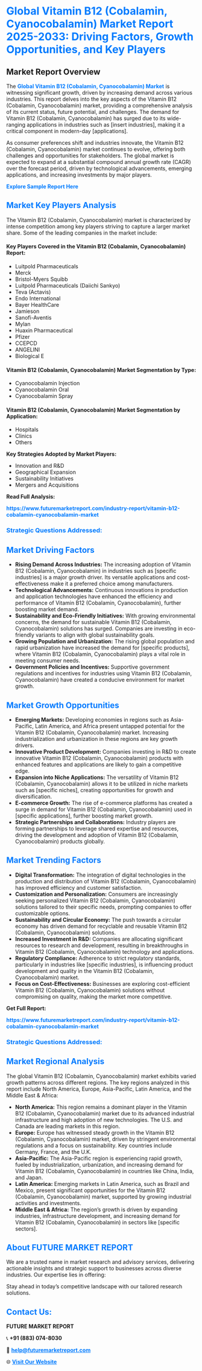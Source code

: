 <h1 style="color: #007BFF;">Global Vitamin B12 (Cobalamin, Cyanocobalamin) Market Report 2025-2033: Driving Factors, Growth Opportunities, and Key Players</h1>

<section id="overview">
<h2>Market Report Overview</h2>
<p>The <a href="https://www.futuremarketreport.com/industry-report/vitamin-b12-cobalamin-cyanocobalamin-market" style="color: #007BFF; text-decoration: none;"><strong>Global Vitamin B12 (Cobalamin, Cyanocobalamin) Market</strong></a> is witnessing significant growth, driven by increasing demand across various industries. This report delves into the key aspects of the Vitamin B12 (Cobalamin, Cyanocobalamin) market, providing a comprehensive analysis of its current status, future potential, and challenges. The demand for Vitamin B12 (Cobalamin, Cyanocobalamin) has surged due to its wide-ranging applications in industries such as [insert industries], making it a critical component in modern-day [applications].</p>
<p>As consumer preferences shift and industries innovate, the Vitamin B12 (Cobalamin, Cyanocobalamin) market continues to evolve, offering both challenges and opportunities for stakeholders. The global market is expected to expand at a substantial compound annual growth rate (CAGR) over the forecast period, driven by technological advancements, emerging applications, and increasing investments by major players.</p>
</section>

<section id="overview">
<p><a href="https://www.futuremarketreport.com/request-sample/reportId=80152" style="color: #007BFF; text-decoration: none;"><strong>Explore Sample Report Here</strong></a></p>
</section>

<section id="key-players">
<h2 style="color: #007BFF;">Market Key Players Analysis</h2>
<p>The Vitamin B12 (Cobalamin, Cyanocobalamin) market is characterized by intense competition among key players striving to capture a larger market share. Some of the leading companies in the market include:</p>
<h4>Key Players Covered in the Vitamin B12 (Cobalamin, Cyanocobalamin) Report:</h4>
<ul><li>Luitpold Pharmaceuticals</li><li>Merck</li><li>Bristol-Myers Squibb</li><li>Luitpold Pharmaceuticals (Daiichi Sankyo)</li><li>Teva (Actavis)</li><li>Endo International</li><li>Bayer HealthCare</li><li>Jamieson</li><li>Sanofi-Aventis</li><li>Mylan</li><li>Huaxin Pharmaceutical</li><li>Pfizer</li><li>CCEPCD</li><li>ANGELINI</li><li>Biological E</li></ul>
<h4>Vitamin B12 (Cobalamin, Cyanocobalamin) Market Segmentation by Type:</h4>
<ul><li>Cyanocobalamin Injection</li><li>Cyanocobalamin Oral</li><li>Cyanocobalamin Spray</li></ul>

<h4>Vitamin B12 (Cobalamin, Cyanocobalamin) Market Segmentation by Application:</h4>
<ul><li>Hospitals</li><li>Clinics</li><li>Others</li></ul>
<p><strong>Key Strategies Adopted by Market Players:</strong></p>
<ul>
<li>Innovation and R&D</li>
<li>Geographical Expansion</li>
<li>Sustainability Initiatives</li>
<li>Mergers and Acquisitions</li>
</ul>
</section>

<section>
<p><strong>Read Full Analysis: </strong></p><a href="https://www.futuremarketreport.com/industry-report/vitamin-b12-cobalamin-cyanocobalamin-market" style="color: #007BFF; text-decoration: none;"><strong>https://www.futuremarketreport.com/industry-report/vitamin-b12-cobalamin-cyanocobalamin-market</strong></a>
<h3 style="color: #007BFF;">Strategic Questions Addressed:</h3>
</section>

<section id="driving-factors">
<h2 style="color: #007BFF;">Market Driving Factors</h2>
<ul>
<li><strong>Rising Demand Across Industries:</strong> The increasing adoption of Vitamin B12 (Cobalamin, Cyanocobalamin) in industries such as [specific industries] is a major growth driver. Its versatile applications and cost-effectiveness make it a preferred choice among manufacturers.</li>
<li><strong>Technological Advancements:</strong> Continuous innovations in production and application technologies have enhanced the efficiency and performance of Vitamin B12 (Cobalamin, Cyanocobalamin), further boosting market demand.</li>
<li><strong>Sustainability and Eco-Friendly Initiatives:</strong> With growing environmental concerns, the demand for sustainable Vitamin B12 (Cobalamin, Cyanocobalamin) solutions has surged. Companies are investing in eco-friendly variants to align with global sustainability goals.</li>
<li><strong>Growing Population and Urbanization:</strong> The rising global population and rapid urbanization have increased the demand for [specific products], where Vitamin B12 (Cobalamin, Cyanocobalamin) plays a vital role in meeting consumer needs.</li>
<li><strong>Government Policies and Incentives:</strong> Supportive government regulations and incentives for industries using Vitamin B12 (Cobalamin, Cyanocobalamin) have created a conducive environment for market growth.</li>
</ul>
</section>

<section id="growth-opportunities">
<h2 style="color: #007BFF;">Market Growth Opportunities</h2>
<ul>
<li><strong>Emerging Markets:</strong> Developing economies in regions such as Asia-Pacific, Latin America, and Africa present untapped potential for the Vitamin B12 (Cobalamin, Cyanocobalamin) market. Increasing industrialization and urbanization in these regions are key growth drivers.</li>
<li><strong>Innovative Product Development:</strong> Companies investing in R&D to create innovative Vitamin B12 (Cobalamin, Cyanocobalamin) products with enhanced features and applications are likely to gain a competitive edge.</li>
<li><strong>Expansion into Niche Applications:</strong> The versatility of Vitamin B12 (Cobalamin, Cyanocobalamin) allows it to be utilized in niche markets such as [specific niches], creating opportunities for growth and diversification.</li>
<li><strong>E-commerce Growth:</strong> The rise of e-commerce platforms has created a surge in demand for Vitamin B12 (Cobalamin, Cyanocobalamin) used in [specific applications], further boosting market growth.</li>
<li><strong>Strategic Partnerships and Collaborations:</strong> Industry players are forming partnerships to leverage shared expertise and resources, driving the development and adoption of Vitamin B12 (Cobalamin, Cyanocobalamin) products globally.</li>
</ul>
</section>

<section id="trending-factors">
<h2 style="color: #007BFF;">Market Trending Factors</h2>
<ul>
<li><strong>Digital Transformation:</strong> The integration of digital technologies in the production and distribution of Vitamin B12 (Cobalamin, Cyanocobalamin) has improved efficiency and customer satisfaction.</li>
<li><strong>Customization and Personalization:</strong> Consumers are increasingly seeking personalized Vitamin B12 (Cobalamin, Cyanocobalamin) solutions tailored to their specific needs, prompting companies to offer customizable options.</li>
<li><strong>Sustainability and Circular Economy:</strong> The push towards a circular economy has driven demand for recyclable and reusable Vitamin B12 (Cobalamin, Cyanocobalamin) solutions.</li>
<li><strong>Increased Investment in R&D:</strong> Companies are allocating significant resources to research and development, resulting in breakthroughs in Vitamin B12 (Cobalamin, Cyanocobalamin) technology and applications.</li>
<li><strong>Regulatory Compliance:</strong> Adherence to strict regulatory standards, particularly in industries like [specific industries], is influencing product development and quality in the Vitamin B12 (Cobalamin, Cyanocobalamin) market.</li>
<li><strong>Focus on Cost-Effectiveness:</strong> Businesses are exploring cost-efficient Vitamin B12 (Cobalamin, Cyanocobalamin) solutions without compromising on quality, making the market more competitive.</li>
</ul>
</section>

<section>
<p><strong>Get Full Report: </strong></p><a href="https://www.futuremarketreport.com/industry-report/vitamin-b12-cobalamin-cyanocobalamin-market" style="color: #007BFF; text-decoration: none;"><strong>https://www.futuremarketreport.com/industry-report/vitamin-b12-cobalamin-cyanocobalamin-market</strong></a>
<h3 style="color: #007BFF;">Strategic Questions Addressed:</h3>
</section>


<section id="regional-analysis">
<h2 style="color: #007BFF;">Market Regional Analysis</h2>
<p>The global Vitamin B12 (Cobalamin, Cyanocobalamin) market exhibits varied growth patterns across different regions. The key regions analyzed in this report include North America, Europe, Asia-Pacific, Latin America, and the Middle East & Africa:</p>
<ul>
<li><strong>North America:</strong> This region remains a dominant player in the Vitamin B12 (Cobalamin, Cyanocobalamin) market due to its advanced industrial infrastructure and high adoption of new technologies. The U.S. and Canada are leading markets in this region.</li>
<li><strong>Europe:</strong> Europe has witnessed steady growth in the Vitamin B12 (Cobalamin, Cyanocobalamin) market, driven by stringent environmental regulations and a focus on sustainability. Key countries include Germany, France, and the U.K.</li>
<li><strong>Asia-Pacific:</strong> The Asia-Pacific region is experiencing rapid growth, fueled by industrialization, urbanization, and increasing demand for Vitamin B12 (Cobalamin, Cyanocobalamin) in countries like China, India, and Japan.</li>
<li><strong>Latin America:</strong> Emerging markets in Latin America, such as Brazil and Mexico, present significant opportunities for the Vitamin B12 (Cobalamin, Cyanocobalamin) market, supported by growing industrial activities and investments.</li>
<li><strong>Middle East & Africa:</strong> The region’s growth is driven by expanding industries, infrastructure development, and increasing demand for Vitamin B12 (Cobalamin, Cyanocobalamin) in sectors like [specific sectors].</li>
</ul>
</section>

<footer>
<h2 style="color: #007BFF;">About FUTURE MARKET REPORT</h2>
<p>We are a trusted name in market research and advisory services, delivering actionable insights and strategic support to businesses across diverse industries. Our expertise lies in offering:</p>

<p>Stay ahead in today’s competitive landscape with our tailored research solutions.</p>

<h2 style="color: #007BFF;">Contact Us:</h2>
<p><strong>FUTURE MARKET REPORT</strong></p>
<p>📞 <strong>+91 (883) 074-8030</strong></p>
<p>📧 <strong><a href="mailto:help@futuremarketreport.com" style="color: #007BFF;">help@futuremarketreport.com</a></strong></p>
<p>🌐 <strong><a href="https://www.futuremarketreport.com/" style="color: #007BFF;">Visit Our Website</a></strong></p>
</footer>